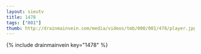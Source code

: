 ```yaml
--- 
layout: sieutv
title: 1478
tags: ["001"]
thumb: http://drainmainvein.com/media/videos/tmb/000/001/478/player.jpg
---
```

{% include drainmainvein key="1478" %} 
